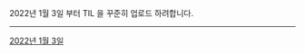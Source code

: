 2022년 1월 3일 부터 TIL 을 꾸준히 업로드 하려합니다.

---

[2022년 1월 3일]("https://velog.io/@ian/TIL-0103-%EC%9E%AC%EC%A0%95%EC%9D%98-%EC%B4%88%EA%B8%B0%ED%99%94%EC%9D%98-%EA%B3%BC%EC%A0%95")
